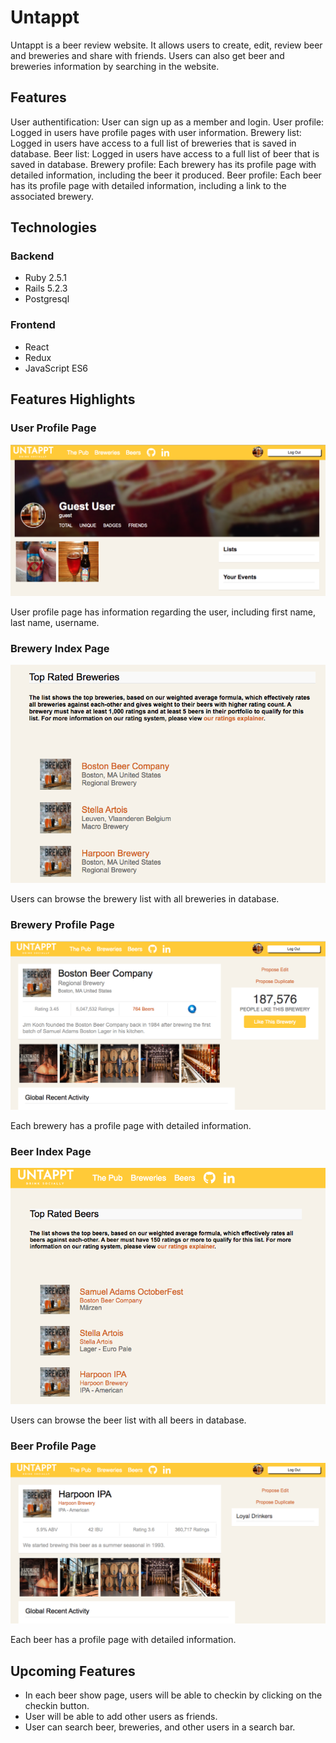 # Untappt

Untappt is a beer review website. It allows users to create, edit, review beer and breweries and share with friends. Users can also get beer and breweries information by searching in the website.

## Features

User authentification: User can sign up as a member and login.
User profile: Logged in users have profile pages with user information.
Brewery list: Logged in users have access to a full list of breweries that is saved in database.
Beer list: Logged in users have access to a full list of beer that is saved in database.
Brewery profile: Each brewery has its profile page with detailed information, including the beer it produced.
Beer profile: Each beer has its profile page with detailed information, including a link to the associated brewery.

## Technologies

### Backend
- Ruby 2.5.1
- Rails 5.2.3
- Postgresql

### Frontend
- React
- Redux
- JavaScript ES6

## Features Highlights

### User Profile Page
![Untappt](./readme_img/feature_screen_shot_1.png)

User profile page has information regarding the user, including first name, last name, username.

### Brewery Index Page
![Untappt](./readme_img/feature_screenshot_brew_index_2.png)

Users can browse the brewery list with all breweries in database.

### Brewery Profile Page
![Untappt](./readme_img/feature_screenshot_brew_show.png)

Each brewery has a profile page with detailed information.

### Beer Index Page
![Untappt](./readme_img/feature_screenshot_beer_index.png)

Users can browse the beer list with all beers in database.

### Beer Profile Page
![Untappt](./readme_img/feature_screenshot_beer_show.png)

Each beer has a profile page with detailed information.

## Upcoming Features
- In each beer show page, users will be able to checkin by clicking on the checkin button.
- User will be able to add other users as friends.
- User can search beer, breweries, and other users in a search bar.
